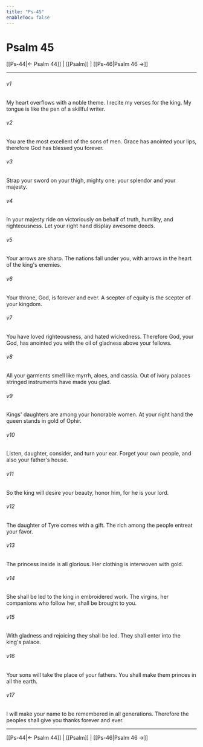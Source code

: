 ```yaml
---
title: "Ps-45"
enableToc: false
---
```

# Psalm 45

[[Ps-44|← Psalm 44]] | [[Psalm]] | [[Ps-46|Psalm 46 →]]
***



###### v1 
My heart overflows with a noble theme. I recite my verses for the king. My tongue is like the pen of a skillful writer. 

###### v2 
You are the most excellent of the sons of men. Grace has anointed your lips, therefore God has blessed you forever. 

###### v3 
Strap your sword on your thigh, mighty one: your splendor and your majesty. 

###### v4 
In your majesty ride on victoriously on behalf of truth, humility, and righteousness. Let your right hand display awesome deeds. 

###### v5 
Your arrows are sharp. The nations fall under you, with arrows in the heart of the king's enemies. 

###### v6 
Your throne, God, is forever and ever. A scepter of equity is the scepter of your kingdom. 

###### v7 
You have loved righteousness, and hated wickedness. Therefore God, your God, has anointed you with the oil of gladness above your fellows. 

###### v8 
All your garments smell like myrrh, aloes, and cassia. Out of ivory palaces stringed instruments have made you glad. 

###### v9 
Kings' daughters are among your honorable women. At your right hand the queen stands in gold of Ophir. 

###### v10 
Listen, daughter, consider, and turn your ear. Forget your own people, and also your father's house. 

###### v11 
So the king will desire your beauty, honor him, for he is your lord. 

###### v12 
The daughter of Tyre comes with a gift. The rich among the people entreat your favor. 

###### v13 
The princess inside is all glorious. Her clothing is interwoven with gold. 

###### v14 
She shall be led to the king in embroidered work. The virgins, her companions who follow her, shall be brought to you. 

###### v15 
With gladness and rejoicing they shall be led. They shall enter into the king's palace. 

###### v16 
Your sons will take the place of your fathers. You shall make them princes in all the earth. 

###### v17 
I will make your name to be remembered in all generations. Therefore the peoples shall give you thanks forever and ever.

***
[[Ps-44|← Psalm 44]] | [[Psalm]] | [[Ps-46|Psalm 46 →]]
